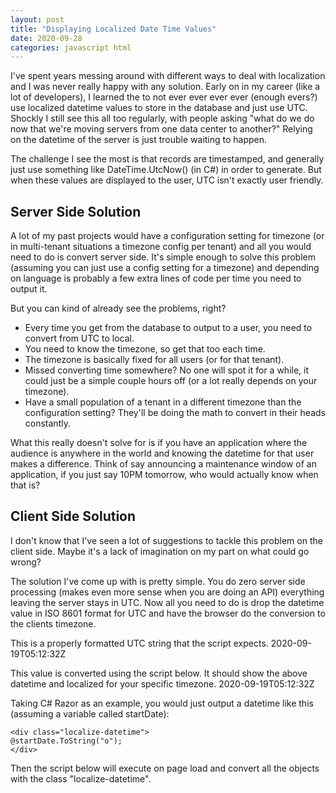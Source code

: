 ```yaml
---
layout: post
title: "Displaying Localized Date Time Values"
date: 2020-09-28
categories: javascript html
---
```


I've spent years messing around with different ways to deal with localization and I was never really happy with any solution.  Early on in my career (like a lot of developers), I learned the to not ever ever ever ever (enough evers?) use localized datetime values to store in the database and just use UTC.  Shockly I still see this all too regularly, with people asking "what do we do now that we're moving servers from one data center to another?"  Relying on the datetime of the server is just trouble waiting to happen.

The challenge I see the most is that records are timestamped, and generally just use something like DateTime.UtcNow() (in C#) in order to generate.  But when these values are displayed to the user, UTC isn't exactly user friendly.

## Server Side Solution

A lot of my past projects would have a configuration setting for timezone (or in multi-tenant situations a timezone config per tenant) and all you would need to do is convert server side.  It's simple enough to solve this problem (assuming you can just use a config setting for a timezone) and depending on language is probably a few extra lines of code per time you need to output it.

But you can kind of already see the problems, right?
- Every time you get from the database to output to a user, you need to convert from UTC to local.
- You need to know the timezone, so get that too each time.
- The timezone is basically fixed for all users (or for that tenant).
- Missed converting time somewhere?  No one will spot it for a while, it could just be a simple couple hours off (or a lot really depends on your timezone).
- Have a small population of a tenant in a different timezone than the configuration setting?  They'll be doing the math to convert in their heads constantly.

What this really doesn't solve for is if you have an application where the audience is anywhere in the world and knowing the datetime for that user makes a difference.  Think of say announcing a maintenance window of an application, if you just say 10PM tomorrow, who would actually know when that is?

## Client Side Solution

I don't know that I've seen a lot of suggestions to tackle this problem on the client side.  Maybe it's a lack of imagination on my part on what could go wrong?

The solution I've come up with is pretty simple.  You do zero server side processing (makes even more sense when you are doing an API) everything leaving the server stays in UTC.  Now all you need to do is drop the datetime value in ISO 8601 format for UTC and have the browser do the conversion to the clients timezone.

This is a properly formatted UTC string that the script expects.
<span>2020-09-19T05:12:32Z</span>

This value is converted using the script below.  It should show the above datetime and localized for your specific timezone.
<span class="localize-datetime">2020-09-19T05:12:32Z</span>

Taking C# Razor as an example, you would just output a datetime like this (assuming a variable called startDate):

```razor
<div class="localize-datetime">
@startDate.ToString("o");
</div>
```

Then the script below will execute on page load and convert all the objects with the class "localize-datetime".

<script src="https://gist.github.com/anlai/3fd9ce1bfcb7919522508cf846eec782.js"></script>
<script type="text/javascript" src="https://gitcdn.link/repo/anlai/3fd9ce1bfcb7919522508cf846eec782/raw/e6df0e369c4bb17f3908ee01025296c8ff997cf5/localize-datetime.js"></script>